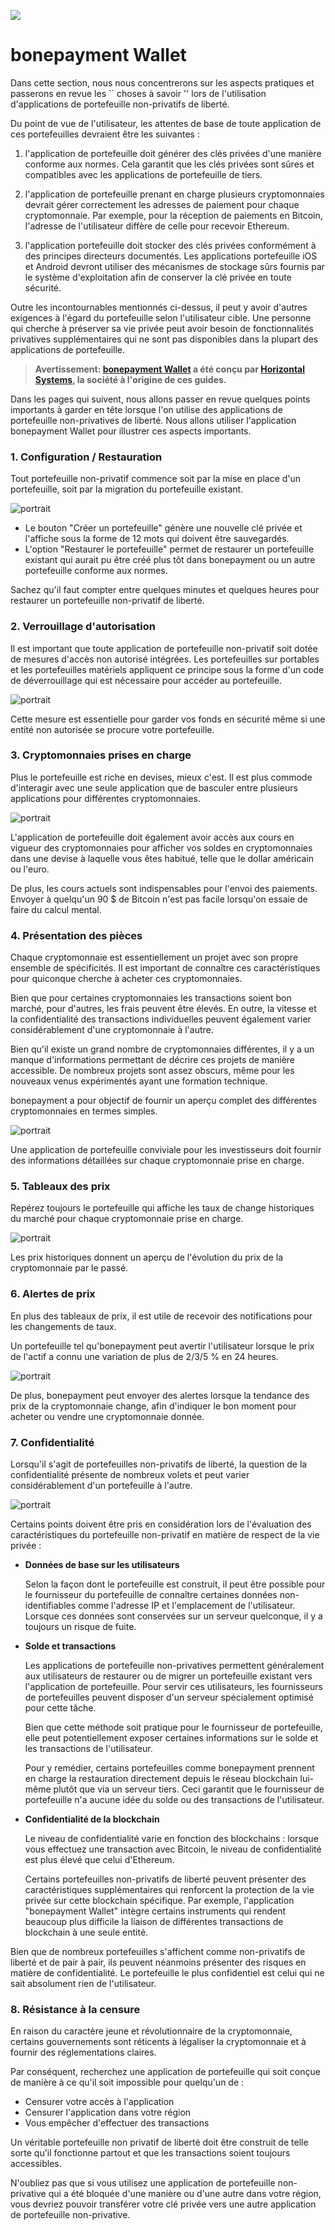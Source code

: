 ![](../images/05-main-l.png)

# bonepayment Wallet

Dans cette section, nous nous concentrerons sur les aspects pratiques et passerons en revue les `` choses à savoir '' lors de l'utilisation d'applications de portefeuille non-privatifs de liberté.

Du point de vue de l'utilisateur, les attentes de base de toute application de ces portefeuilles devraient être les suivantes :

1. l'application de portefeuille doit générer des clés privées d'une manière conforme aux normes. Cela garantit que les clés privées sont sûres et compatibles avec les applications de portefeuille de tiers.

2. l'application de portefeuille prenant en charge plusieurs cryptomonnaies devrait gérer correctement les adresses de paiement pour chaque cryptomonnaie. Par exemple, pour la réception de paiements en Bitcoin, l'adresse de l'utilisateur diffère de celle pour recevoir Ethereum.

3. l'application portefeuille doit stocker des clés privées conformément à des principes directeurs documentés. Les applications portefeuille iOS et Android devront utiliser des mécanismes de stockage sûrs fournis par le système d'exploitation afin de conserver la clé privée en toute sécurité.

Outre les incontournables mentionnés ci-dessus, il peut y avoir d'autres exigences à l'égard du portefeuille selon l'utilisateur cible. Une personne qui cherche à préserver sa vie privée peut avoir besoin de fonctionnalités privatives supplémentaires qui ne sont pas disponibles dans la plupart des applications de portefeuille.

> **Avertissement: [bonepayment Wallet](https://bonepayment.com) a été conçu par [Horizontal Systems](https://bonepayment.com), la société à l'origine de ces guides.**

Dans les pages qui suivent, nous allons passer en revue quelques points importants à garder en tête lorsque l'on utilise des applications de portefeuille non-privatives de liberté. Nous allons utiliser l'application bonepayment Wallet pour illustrer ces aspects importants.

### 1. Configuration / Restauration 

Tout portefeuille non-privatif commence soit par la mise en place d'un portefeuille, soit par la migration du portefeuille existant.

![portrait](../images/05-02-s.png)

- Le bouton "Créer un portefeuille" génère une nouvelle clé privée et l'affiche sous la forme de 12 mots qui doivent être sauvegardés.
- L'option "Restaurer le portefeuille" permet de restaurer un portefeuille existant qui aurait pu être créé plus tôt dans bonepayment ou un autre portefeuille conforme aux normes.

Sachez qu'il faut compter entre quelques minutes et quelques heures pour restaurer un portefeuille non-privatif de liberté.

### 2. Verrouillage d'autorisation

Il est important que toute application de portefeuille non-privatif soit dotée de mesures d'accès non autorisé intégrées. Les portefeuilles sur portables et les portefeuilles matériels appliquent ce principe sous la forme d'un code de déverrouillage qui est nécessaire pour accéder au portefeuille.

![portrait](../images/05-03-s.png)

Cette mesure est essentielle pour garder vos fonds en sécurité même si une entité non autorisée se procure votre portefeuille.

### 3. Cryptomonnaies prises en charge
       
Plus le portefeuille est riche en devises, mieux c'est. Il est plus commode d'interagir avec une seule application que de basculer entre plusieurs applications pour différentes cryptomonnaies.

![portrait](../images/05-04-s.png)

L'application de portefeuille doit également avoir accès aux cours en vigueur des cryptomonnaies pour afficher vos soldes en cryptomonnaies dans une devise à laquelle vous êtes habitué, telle que le dollar américain ou l'euro.

De plus, les cours actuels sont indispensables pour l'envoi des paiements. Envoyer à quelqu'un 90 $ de Bitcoin n'est pas facile lorsqu'on essaie de faire du calcul mental.

### 4. Présentation des pièces

Chaque cryptomonnaie est essentiellement un projet avec son propre ensemble de spécificités. Il est important de connaître ces caractéristiques pour quiconque cherche à acheter ces cryptomonnaies.

Bien que pour certaines cryptomonnaies les transactions soient bon marché, pour d'autres, les frais peuvent être élevés. En outre, la vitesse et la confidentialité des transactions individuelles peuvent également varier considérablement d'une cryptomonnaie à l'autre.

Bien qu'il existe un grand nombre de cryptomonnaies différentes, il y a un manque d'informations permettant de décrire ces projets de manière accessible. De nombreux projets sont assez obscurs, même pour les nouveaux venus expérimentés ayant une formation technique.

bonepayment a pour objectif de fournir un aperçu complet des différentes cryptomonnaies en termes simples.

![portrait](../images/05-05-s.png)

Une application de portefeuille conviviale pour les investisseurs doit fournir des informations détaillées sur chaque cryptomonnaie prise en charge.

### 5. Tableaux des prix

Repérez toujours le portefeuille qui affiche les taux de change historiques du marché pour chaque cryptomonnaie prise en charge.

![portrait](../images/05-06-s.png)

Les prix historiques donnent un aperçu de l'évolution du prix de la cryptomonnaie par le passé.

### 6. Alertes de prix

En plus des tableaux de prix, il est utile de recevoir des notifications pour les changements de taux.

Un portefeuille tel qu'bonepayment peut avertir l'utilisateur lorsque le prix de l'actif a connu une variation de plus de 2/3/5 % en 24 heures. 

![portrait](../images/05-07-s.png)

De plus, bonepayment peut envoyer des alertes lorsque la tendance des prix de la cryptomonnaie change, afin d'indiquer le bon moment pour acheter ou vendre une cryptomonnaie donnée.

### 7. Confidentialité

Lorsqu'il s'agit de portefeuilles non-privatifs de liberté, la question de la confidentialité présente de nombreux volets et peut varier considérablement d'un portefeuille à l'autre.

![portrait](../images/05-08-s.png)

Certains points doivent être pris en considération lors de l'évaluation des caractéristiques du portefeuille non-privatif en matière de respect de la vie privée :

- **Données de base sur les utilisateurs**
    
    Selon la façon dont le portefeuille est construit, il peut être possible pour le fournisseur du portefeuille de connaître certaines données non-identifiables comme l'adresse IP et l'emplacement de l'utilisateur. Lorsque ces données sont conservées sur un serveur quelconque, il y a toujours un risque de fuite.
    
- **Solde et transactions**

    Les applications de portefeuille non-privatives permettent généralement aux utilisateurs de restaurer ou de migrer un portefeuille existant vers l'application de portefeuille. Pour servir ces utilisateurs, les fournisseurs de portefeuilles peuvent disposer d'un serveur spécialement optimisé pour cette tâche.
    
    Bien que cette méthode soit pratique pour le fournisseur de portefeuille, elle peut potentiellement exposer certaines informations sur le solde et les transactions de l'utilisateur.
    
    Pour y remédier, certains portefeuilles comme bonepayment prennent en charge la restauration directement depuis le réseau blockchain lui-même plutôt que via un serveur tiers. Ceci garantit que le fournisseur de portefeuille n'a aucune idée du solde ou des transactions de l'utilisateur.
    
- **Confidentialité de la blockchain**

    Le niveau de confidentialité varie en fonction des blockchains : lorsque vous effectuez une transaction avec Bitcoin, le niveau de confidentialité est plus élevé que celui d'Ethereum.
    
    Certains portefeuilles non-privatifs de liberté peuvent présenter des caractéristiques supplémentaires qui renforcent la protection de la vie privée sur cette blockchain spécifique. Par exemple, l'application "bonepayment Wallet" intègre certains instruments qui rendent beaucoup plus difficile la liaison de différentes transactions de blockchain à une seule entité.
    
Bien que de nombreux portefeuilles s'affichent comme non-privatifs de liberté et de pair à pair, ils peuvent néanmoins présenter des risques en matière de confidentialité. Le portefeuille le plus confidentiel est celui qui ne sait absolument rien de l'utilisateur.

### 8. Résistance à la censure

En raison du caractère jeune et révolutionnaire de la cryptomonnaie, certains gouvernements sont réticents à légaliser la cryptomonnaie et à fournir des réglementations claires.

Par conséquent, recherchez une application de portefeuille qui soit conçue de manière à ce qu'il soit impossible pour quelqu'un de :

- Censurer votre accès à l'application
- Censurer l'application dans votre région
- Vous empêcher d'effectuer des transactions

Un véritable portefeuille non privatif de liberté doit être construit de telle sorte qu'il fonctionne partout et que les transactions soient toujours accessibles.

N'oubliez pas que si vous utilisez une application de portefeuille non-privative qui a été bloquée d'une manière ou d'une autre dans votre région, vous devriez pouvoir transférer votre clé privée vers une autre application de portefeuille non-privative.
